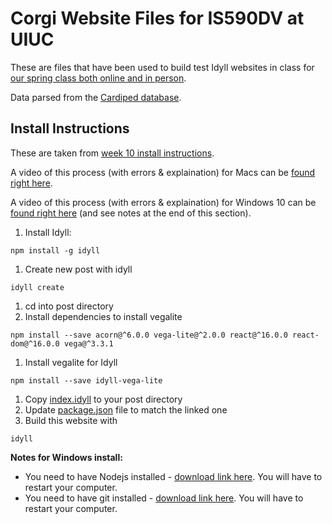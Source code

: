 # Corgi Website Files for IS590DV at UIUC

These are files that have been used to build test Idyll websites in class for [our spring class both online and in person](https://uiuc-ischool-dataviz.github.io/spring2019online/).  

Data parsed from the [Cardiped database](http://www.cardiped.net/).

## Install Instructions

These are taken from [week 10 install instructions](https://uiuc-ischool-dataviz.github.io/spring2019online/week10/).

A video of this process (with errors & explaination) for Macs can be <a href="https://youtu.be/mWxXmWk_vDU">found right here</a>.

A video of this process (with errors & explaination) for Windows 10 can be <a href="https://youtu.be/nQ2FFGzREos">found right here</a> (and see notes at the end of this section).


1. Install Idyll:
```
npm install -g idyll
```
1. Create new post with idyll
```
idyll create
```
1. cd into post directory
1. Install dependencies to install vegalite
```
npm install --save acorn@^6.0.0 vega-lite@^2.0.0 react@^16.0.0 react-dom@^16.0.0 vega@^3.3.1
```
1. Install vegalite for Idyll
```
npm install --save idyll-vega-lite
```
1. Copy <a href="idyll_website/index.idyll" download>index.idyll</a> to your post directory
1. Update <a href="idyll_website/package.json" download>package.json</a> file to match the linked one
1. Build this website with
```
idyll
```

**Notes for Windows install:**

* You need to have Nodejs installed - <a href="https://nodejs.org/en/download/">download link here</a>. You will have to restart your computer.
* You need to have git installed - <a href="https://git-scm.com/">download link here</a>.  You will have to restart your computer.


